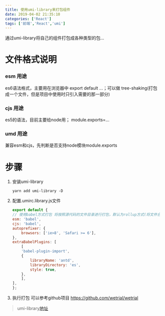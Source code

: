```yaml
---
title: 使用umi-library来打包组件
date: 2019-04-02 21:35:10 
categories: ['React']
tags: ['前端','React','umi']
---
```


通过umi-library将自己的组件打包成各种类型的包...
<!-- more -->

# 文件格式说明 
### esm 用途
es6语法格式，主要用在浏览器中 export default ...；可以做 tree-shaking(打包成一个文件，但是项目中使用时只引入需要的那一部分) 
### cjs 用途
es5的语法，目前主要给node用； module.exports=...
### umd 用途
兼容esm和cjs，先判断是否支持node模块module.exports

# 步骤  
1. 安装umi-library  
    ``` node
    yarn add umi-library -D
    ```
2. 配置.umirc.library.js文件
    ``` js
    export default {
    // 使用babel方式打包 将按照源代码的文件目录进行打包，默认为rollup方式(将文件合并成一个)
    esm: 'babel', 
    cjs: 'babel',
    autoprefixer: {
        browsers: ['ie>8', 'Safari >= 6'],
    },
    extraBabelPlugins: [
        [
        'babel-plugin-import',
        {
            libraryName: 'antd',
            libraryDirectory: 'es',
            style: true,
        },
        ],
    ],
    };
    ```
3. 执行打包
可以参考github项目 https://github.com/wetrial/wetrial

> umi-library[地址](https://github.com/umijs/umi/tree/master/packages/umi-library)